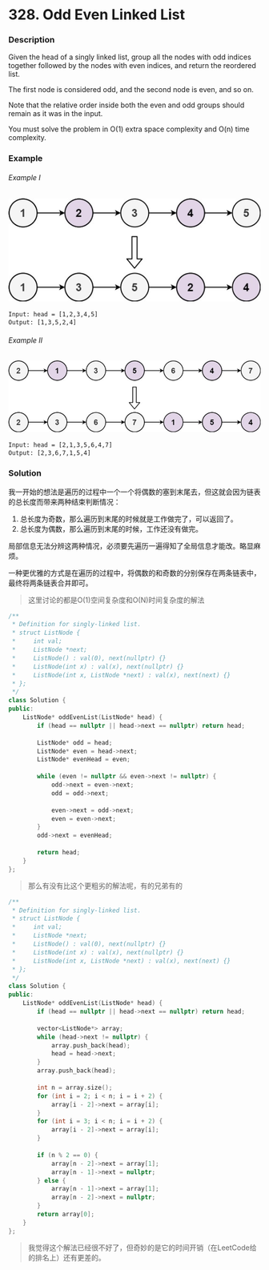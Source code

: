 # 328. Odd Even Linked List

### Description

Given the head of a singly linked list, group all the nodes with odd indices together followed by the nodes with even indices, and return the reordered list.

The first node is considered odd, and the second node is even, and so on.

Note that the relative order inside both the even and odd groups should remain as it was in the input.

You must solve the problem in O(1) extra space complexity and O(n) time complexity.

### Example 

###### Example I

![](./oddeven-linked-list.jpg)

```
Input: head = [1,2,3,4,5]
Output: [1,3,5,2,4]
```

###### Example II

![](./oddeven2-linked-list.jpg)

```
Input: head = [2,1,3,5,6,4,7]
Output: [2,3,6,7,1,5,4]
```

### Solution

我一开始的想法是遍历的过程中一个一个将偶数的塞到末尾去，但这就会因为链表的总长度而带来两种结束判断情况：
1. 总长度为奇数，那么遍历到末尾的时候就是工作做完了，可以返回了。
2. 总长度为偶数，那么遍历到末尾的时候，工作还没有做完。

局部信息无法分辨这两种情况，必须要先遍历一遍得知了全局信息才能改。略显麻烦。

一种更优雅的方式是在遍历的过程中，将偶数的和奇数的分别保存在两条链表中，最终将两条链表合并即可。

> 这里讨论的都是O(1)空间复杂度和O(N)时间复杂度的解法

```c++
/**
 * Definition for singly-linked list.
 * struct ListNode {
 *     int val;
 *     ListNode *next;
 *     ListNode() : val(0), next(nullptr) {}
 *     ListNode(int x) : val(x), next(nullptr) {}
 *     ListNode(int x, ListNode *next) : val(x), next(next) {}
 * };
 */
class Solution {
public:
    ListNode* oddEvenList(ListNode* head) {
        if (head == nullptr || head->next == nullptr) return head;

        ListNode* odd = head;
        ListNode* even = head->next;
        ListNode* evenHead = even;

        while (even != nullptr && even->next != nullptr) {
            odd->next = even->next;     
            odd = odd->next;   

            even->next = odd->next;     
            even = even->next; 
        }
        odd->next = evenHead;

        return head;
    }
};
```

> 那么有没有比这个更粗劣的解法呢，有的兄弟有的

```c++
/**
 * Definition for singly-linked list.
 * struct ListNode {
 *     int val;
 *     ListNode *next;
 *     ListNode() : val(0), next(nullptr) {}
 *     ListNode(int x) : val(x), next(nullptr) {}
 *     ListNode(int x, ListNode *next) : val(x), next(next) {}
 * };
 */
class Solution {
public:
    ListNode* oddEvenList(ListNode* head) {
        if (head == nullptr || head->next == nullptr) return head;

        vector<ListNode*> array;
        while (head->next != nullptr) {
            array.push_back(head);
            head = head->next;
        }
        array.push_back(head);

        int n = array.size();
        for (int i = 2; i < n; i = i + 2) {
            array[i - 2]->next = array[i];
        }
        for (int i = 3; i < n; i = i + 2) {
            array[i - 2]->next = array[i];
        }

        if (n % 2 == 0) {
            array[n - 2]->next = array[1];
            array[n - 1]->next = nullptr;
        } else {
            array[n - 1]->next = array[1];
            array[n - 2]->next = nullptr;
        }
        return array[0];
    }
};
```

> 我觉得这个解法已经很不好了，但奇妙的是它的时间开销（在LeetCode给的排名上）还有更差的。